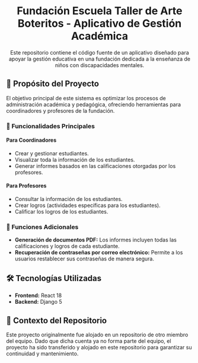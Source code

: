 <h1 align="center">Fundación Escuela Taller de Arte Boteritos - Aplicativo de Gestión Académica</h1>
<p  align="center">Este repositorio contiene el código fuente de un aplicativo diseñado para apoyar la gestión educativa en una fundación dedicada a la enseñanza de niños con discapacidades mentales.</p>

<h2>🚀 Propósito del Proyecto</h2>
<p>El objetivo principal de este sistema es optimizar los procesos de administración académica y pedagógica, ofreciendo herramientas para coordinadores y profesores de la fundación.</p>

<h3>🧩 Funcionalidades Principales</h3>

<h4>Para Coordinadores</h4>
<ul>
  <li>Crear y gestionar estudiantes.</li>
  <li>Visualizar toda la información de los estudiantes.</li>
  <li>Generar informes basados en las calificaciones otorgadas por los profesores.</li>
</ul>

<h4>Para Profesores</h4>
<ul>
  <li>Consultar la información de los estudiantes.</li>
  <li>Crear logros (actividades específicas para los estudiantes).</li>
  <li>Calificar los logros de los estudiantes.</li>
</ul>

<h3>📑 Funciones Adicionales</h3>
<ul>
  <li><strong>Generación de documentos PDF:</strong> Los informes incluyen todas las calificaciones y logros de cada estudiante.</li>
  <li><strong>Recuperación de contraseñas por correo electrónico:</strong> Permite a los usuarios restablecer sus contraseñas de manera segura.</li>
</ul>

<h2>🛠️ Tecnologías Utilizadas</h2>
<ul>
  <li><strong>Frontend:</strong> React 18</li>
  <li><strong>Backend:</strong> Django 5</li>
</ul>

<h2>📜 Contexto del Repositorio</h2>
<p>Este proyecto originalmente fue alojado en un repositorio de otro miembro del equipo. Dado que dicha cuenta ya no forma parte del equipo, el proyecto ha sido transferido y alojado en este repositorio para garantizar su continuidad y mantenimiento.</p>
